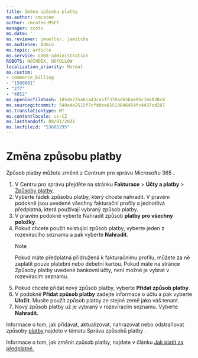 ```yaml
---
title: Změna způsobu platby
ms.author: cmcatee
author: cmcatee-MSFT
manager: scotv
ms.date: ''
ms.reviewer: jmueller, jamitche
ms.audience: Admin
ms.topic: article
ms.service: o365-administration
ROBOTS: NOINDEX, NOFOLLOW
localization_priority: Normal
ms.custom:
- commerce_billing
- "1500001"
- "277"
- "4852"
ms.openlocfilehash: 185de725abca43ca5ff378adb5bae95c1b6030c8
ms.sourcegitcommit: 540a4e2515f7cfddee65519046454fc4437cd287
ms.translationtype: MT
ms.contentlocale: cs-CZ
ms.lasthandoff: 08/01/2021
ms.locfileid: "53685295"
---
```

# <a name="change-payment-method"></a>Změna způsobu platby

Způsob platby můžete změnit z Centrum pro správu Microsoftu 365 **.**
  
1. V Centru pro správu přejděte na stránku **Fakturace**  >  **Účty a platby** > [Způsoby platby](https://go.microsoft.com/fwlink/p/?linkid=2018806).
2. Vyberte řádek způsobu platby, který chcete nahradit. V pravém podokně jsou uvedené všechny fakturační profily a jednotlivá předplatná, která používají vybraný způsob platby.
3. V pravém podokně vyberte Nahradit způsob **platby pro všechny položky**.
4. Pokud chcete použít existující způsob platby, vyberte jeden z rozevíracího seznamu a pak vyberte **Nahradit**.
    > [!NOTE]
    > Pokud máte předplatná přidružená k fakturačnímu profilu, můžete za ně zaplatit pouze platební nebo debetní kartou. Pokud máte na stránce  Způsoby platby uvedené bankovní účty, není možné je vybrat v rozevíracím seznamu.
5. Pokud chcete přidat nový způsob platby, vyberte **Přidat způsob platby**.
6. V podokně **Přidat způsob platby** zadejte informace o účtu a pak vyberte **Uložit**. Musíte použít způsob platby ze stejné země jako váš tenant.
7. Nový způsob platby už je vybraný v rozevíracím seznamu. Vyberte **Nahradit**.

Informace o tom, jak přidávat, aktualizovat, nahrazovat nebo odstraňovat způsoby [platby,](/microsoft-365/commerce/billing-and-payments/manage-payment-methods)najdete v tématu Správa způsobů platby .

Informace o tom, jak změnit způsob platby, najdete v článku [Jak platit za předplatné.](/microsoft-365/commerce/billing-and-payments/pay-for-your-subscription)